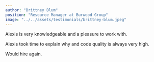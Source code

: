 ```yaml
---
author: "Brittney Blum"
position: "Resource Manager at Burwood Group"
image: "../../assets/testimonials/brittney-blum.jpeg"
---
```


Alexis is very knowledgeable and a pleasure to work with.

Alexis took time to explain why and code quality is always very high.

Would hire again.
